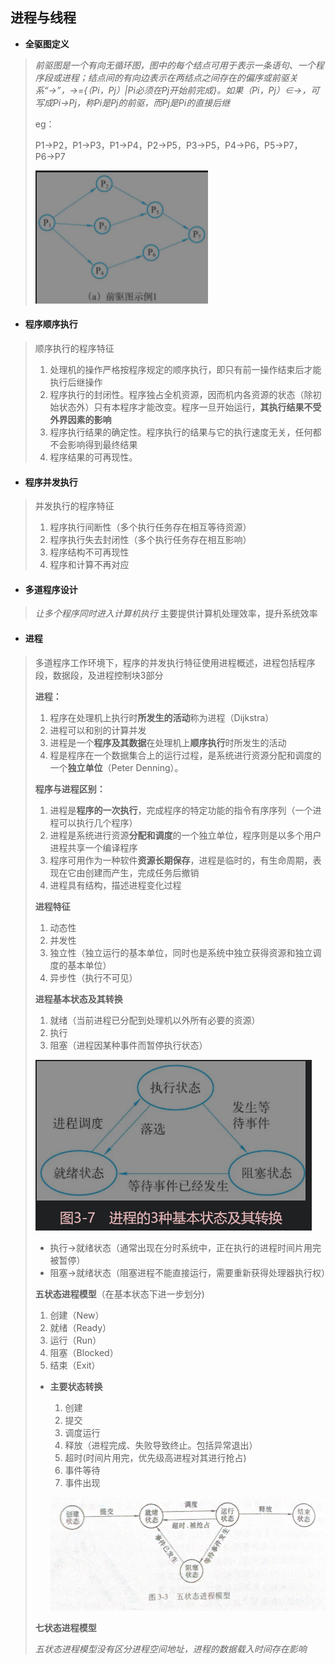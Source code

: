## 进程与线程

- **全驱图定义**

> *前驱图是一个有向无循环图，图中的每个结点可用于表示一条语句、一个程序段或进程；结点间的有向边表示在两结点之间存在的偏序或前驱关系“→”，→={（Pi，Pj）|Pi必须在Pj开始前完成}。如果（Pi，Pj）∈→，可写成Pi→Pj，称Pi是Pj的前驱，而Pj是Pi的直接后继*
>
> eg：
>
> P1→P2，P1→P3，P1→P4，P2→P5，P3→P5，P4→P6，P5→P7，P6→P7
>
> ![image-20220110165748905](image-20220110165748905.png) 



- #### **程序顺序执行**

> 顺序执行的程序特征
>
> 1. 处理机的操作严格按程序规定的顺序执行，即只有前一操作结束后才能执行后继操作
> 2. 程序执行的封闭性。程序独占全机资源，因而机内各资源的状态（除初始状态外）只有本程序才能改变。程序一旦开始运行，**其执行结果不受外界因素的影响**
> 3. 程序执行结果的确定性。程序执行的结果与它的执行速度无关，任何都不会影响得到最终结果
> 4. 程序结果的可再现性。



- #### **程序并发执行**

> 并发执行的程序特征
>
> 1. 程序执行间断性（多个执行任务存在相互等待资源）
> 2. 程序执行失去封闭性（多个执行任务存在相互影响）
> 3. 程序结构不可再现性
> 4. 程序和计算不再对应



- #### **多道程序设计**

> *让多个程序同时进入计算机执行* 主要提供计算机处理效率，提升系统效率



- #### **进程**

> 多道程序工作环境下，程序的并发执行特征使用进程概述，进程包括程序段，数据段，及进程控制块3部分
>
> **进程：** 
>
> 1. 程序在处理机上执行时**所发生的活动**称为进程（Dijkstra）
> 2. 进程可以和别的计算并发
> 3. 进程是一个**程序及其数据**在处理机上**顺序执行**时所发生的活动
> 4. 程是程序在一个数据集合上的运行过程，是系统进行资源分配和调度的一个**独立单位**（Peter Denning）。
>
> **程序与进程区别：**
>
> 1. 进程是**程序的一次执行**，完成程序的特定功能的指令有序序列（一个进程可以执行几个程序）
> 2. 进程是系统进行资源**分配和调度**的一个独立单位，程序则是以多个用户进程共享一个编译程序
> 3. 程序可用作为一种软件**资源长期保存**，进程是临时的，有生命周期，表现在它由创建而产生，完成任务后撤销
> 4. 进程具有结构，描述进程变化过程
>
> **进程特征**
>
> 1. 动态性
> 2. 并发性
> 3. 独立性（独立运行的基本单位，同时也是系统中独立获得资源和独立调度的基本单位）
> 4. 异步性（执行不可见）
>
> **进程基本状态及其转换**
>
> 1. 就绪（当前进程已分配到处理机以外所有必要的资源）
> 2. 执行
> 3. 阻塞（进程因某种事件而暂停执行状态）
>
> ![image-20220110210051136](image-20220110210051136.png) 
>
> - 执行->就绪状态（通常出现在分时系统中，正在执行的进程时间片用完被暂停）
> - 阻塞->就绪状态（阻塞进程不能直接运行，需要重新获得处理器执行权）
>
> 
>
> **五状态进程模型**（在基本状态下进一步划分)
>
> 1. 创建（New）
> 2. 就绪（Ready）
> 3. 运行（Run）
> 4. 阻塞（Blocked）
> 5. 结束（Exit）
>
> - **主要状态转换**
>
>   1. 创建
>   2. 提交
>   3. 调度运行
>   4. 释放（进程完成、失败导致终止。包括异常退出）
>   5. 超时(时间片用完，优先级高进程对其进行抢占)
>   6. 事件等待
>   7. 事件出现
>
>   ![image-20220110211722689](image-20220110211722689.png) 
>
>  
>
> **七状态进程模型**
>
> *五状态进程模型没有区分进程空间地址，进程的数据载入时间存在影响*
>
> 

